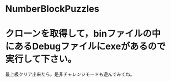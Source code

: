# NumberBlockPuzzles
# クローンを取得して，binファイルの中にあるDebugファイルにexeがあるので実行して下さい。
 最上級クリア出来たら，是非チャレンジモードも遊んでみてね。
